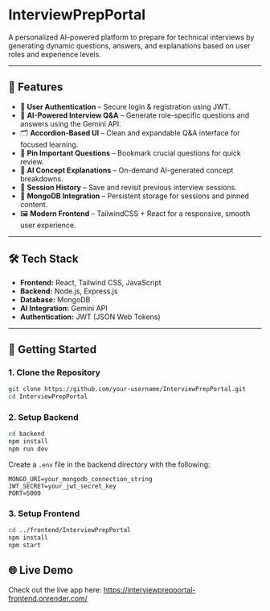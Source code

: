 # InterviewPrepPortal

A personalized AI-powered platform to prepare for technical interviews by generating dynamic questions, answers, and explanations based on user roles and experience levels.

---

## 🚀 Features

- 🔐 **User Authentication** – Secure login & registration using JWT.
- 🧠 **AI-Powered Interview Q&A** – Generate role-specific questions and answers using the Gemini API.
- 🗂️ **Accordion-Based UI** – Clean and expandable Q&A interface for focused learning.
- 📌 **Pin Important Questions** – Bookmark crucial questions for quick review.
- 📝 **AI Concept Explanations** – On-demand AI-generated concept breakdowns.
- 📒 **Session History** – Save and revisit previous interview sessions.
- 💾 **MongoDB Integration** – Persistent storage for sessions and pinned content.
- 🖼️ **Modern Frontend** – TailwindCSS + React for a responsive, smooth user experience.

---

## 🛠️ Tech Stack

- **Frontend:** React, Tailwind CSS, JavaScript  
- **Backend:** Node.js, Express.js  
- **Database:** MongoDB  
- **AI Integration:** Gemini API  
- **Authentication:** JWT (JSON Web Tokens)  

---

## 🔧 Getting Started

### 1. Clone the Repository

```bash
git clone https://github.com/your-username/InterviewPrepPortal.git
cd InterviewPrepPortal
```

### 2. Setup Backend

```bash
cd backend
npm install
npm run dev
```

Create a `.env` file in the backend directory with the following:

```env
MONGO_URI=your_mongodb_connection_string
JWT_SECRET=your_jwt_secret_key
PORT=5000
```

### 3. Setup Frontend

```bash
cd ../frontend/InterviewPrepPortal
npm install
npm start
```

## 🌐 Live Demo

Check out the live app here: https://interviewprepportal-frontend.onrender.com/
